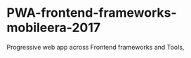 # PWA-frontend-frameworks-mobileera-2017
Progressive web app across Frontend frameworks and Tools, 
